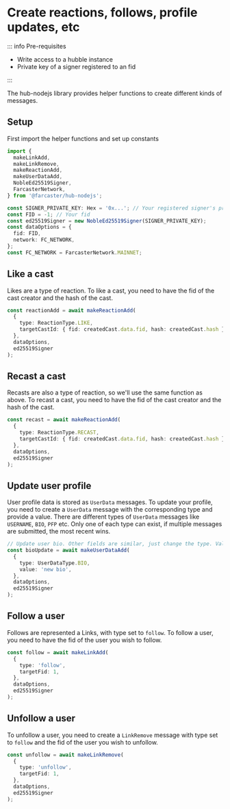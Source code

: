 # Create reactions, follows, profile updates, etc

::: info Pre-requisites

- Write access to a hubble instance
- Private key of a signer registered to an fid

:::

The hub-nodejs library provides helper functions to create different kinds of messages.

## Setup

First import the helper functions and set up constants

```ts
import {
  makeLinkAdd,
  makeLinkRemove,
  makeReactionAdd,
  makeUserDataAdd,
  NobleEd25519Signer,
  FarcasterNetwork,
} from '@farcaster/hub-nodejs';

const SIGNER_PRIVATE_KEY: Hex = '0x...'; // Your registered signer's private key
const FID = -1; // Your fid
const ed25519Signer = new NobleEd25519Signer(SIGNER_PRIVATE_KEY);
const dataOptions = {
  fid: FID,
  network: FC_NETWORK,
};
const FC_NETWORK = FarcasterNetwork.MAINNET;
```

## Like a cast

Likes are a type of reaction. To like a cast, you need to have the fid of the cast creator and the hash of the cast.

```typescript
const reactionAdd = await makeReactionAdd(
  {
    type: ReactionType.LIKE,
    targetCastId: { fid: createdCast.data.fid, hash: createdCast.hash },
  },
  dataOptions,
  ed25519Signer
);
```

## Recast a cast

Recasts are also a type of reaction, so we'll use the same function as above. To recast a cast, you need to have the fid
of the cast creator and the hash of the cast.

```typescript
const recast = await makeReactionAdd(
  {
    type: ReactionType.RECAST,
    targetCastId: { fid: createdCast.data.fid, hash: createdCast.hash },
  },
  dataOptions,
  ed25519Signer
);
```

## Update user profile

User profile data is stored as `UserData` messages. To update your profile, you need to create a `UserData` message with
the corresponding type and provide a value. There are different types of `UserData` messages like `USERNAME`, `BIO`,
`PFP` etc. Only one of each type can exist, if multiple messages are submitted, the most recent wins.

```typescript
// Update user bio. Other fields are similar, just change the type. Value is always a string.
const bioUpdate = await makeUserDataAdd(
  {
    type: UserDataType.BIO,
    value: 'new bio',
  },
  dataOptions,
  ed25519Signer
);
```

## Follow a user

Follows are represented a Links, with type set to `follow`. To follow a user, you need to have the fid of the user you
wish to follow.

```typescript
const follow = await makeLinkAdd(
  {
    type: 'follow',
    targetFid: 1,
  },
  dataOptions,
  ed25519Signer
);
```

## Unfollow a user

To unfollow a user, you need to create a `LinkRemove` message with type set to `follow` and the fid of the user you wish
to unfollow.

```typescript
const unfollow = await makeLinkRemove(
  {
    type: 'unfollow',
    targetFid: 1,
  },
  dataOptions,
  ed25519Signer
);
```
